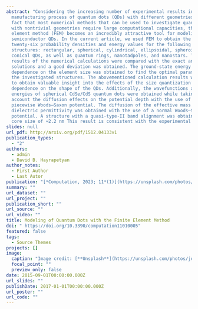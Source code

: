 ```yaml
---
abstract: "Considering the increasing number of experimental results in the
  manufacturing process of quantum dots (QDs) with different geometries, and the
  fact that most numerical methods that can be used to investigate quantum dots
  with nontrivial geometries require large computational capacities, the finite
  element method (FEM) becomes an incredibly attractive tool for modeling
  semiconductor QDs. In the current article, we used FEM to obtain the first
  twenty-six probability densities and energy values for the following GaAs
  structures: rectangular, spherical, cylindrical, ellipsoidal, spheroidal, and
  conical QDs, as well as quantum rings, nanotadpoles, and nanostars. The
  results of the numerical calculations were compared with the exact analytical
  solutions and a good deviation was obtained. The ground-state energy
  dependence on the element size was obtained to find the optimal parameter for
  the investigated structures. The abovementioned calculation results were used
  to obtain valuable insight into the effects of the size quantization’s
  dependence on the shape of the QDs. Additionally, the wavefunctions and
  energies of spherical CdSe/CdS quantum dots were obtained while taking into
  account the diffusion effects on the potential depth with the use of a
  piecewise Woods–Saxon potential. The diffusion of the effective mass and the
  dielectric permittivity was obtained with the use of a normal Woods–Saxon
  potential. A structure with a quasi-type-II band alignment was obtained at the
  core size of ≈2.2 nm This result is consistent with the experimental data"
slides: null
url_pdf: http://arxiv.org/pdf/1512.04133v1
publication_types:
  - "2"
authors:
  - admin
  - David B. Hayrapetyan
author_notes:
  - First Author
  - Last Autor
publication: "[*Computation, 2023; 11*(1)](https://unsplash.com/photos/jdD8gXaTZsc)"
summary: ""
url_dataset: ""
url_project: ""
publication_short: ""
url_source: ""
url_video: ""
title: Modeling of Quantum Dots with the Finite Element Method
doi: " https://doi.org/10.3390/computation11010005"
featured: false
tags:
  - Source Themes
projects: []
image:
  caption: "Image credit: [**Unsplash**](https://unsplash.com/photos/jdD8gXaTZsc)"
  focal_point: ""
  preview_only: false
date: 2015-09-01T00:00:00.000Z
url_slides: ""
publishDate: 2017-01-01T00:00:00.000Z
url_poster: ""
url_code: ""
---
```

